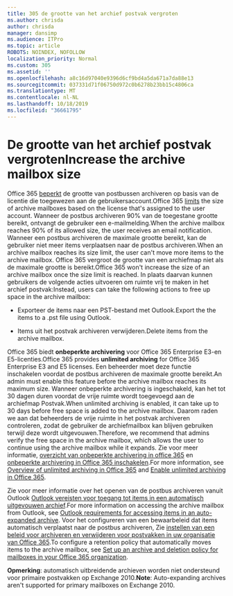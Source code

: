 ```yaml
---
title: 305 de grootte van het archief postvak vergroten
ms.author: chrisda
author: chrisda
manager: dansimp
ms.audience: ITPro
ms.topic: article
ROBOTS: NOINDEX, NOFOLLOW
localization_priority: Normal
ms.custom: 305
ms.assetid: ''
ms.openlocfilehash: a8c16d97040e9396d6cf9bd4a5da671a7da88e13
ms.sourcegitcommit: 037331d71f06750d972c0b6278b23bb15c4806ca
ms.translationtype: MT
ms.contentlocale: nl-NL
ms.lasthandoff: 10/18/2019
ms.locfileid: "36661795"
---
```

# <a name="increase-the-archive-mailbox-size"></a><span data-ttu-id="1bd17-102">De grootte van het archief postvak vergroten</span><span class="sxs-lookup"><span data-stu-id="1bd17-102">Increase the archive mailbox size</span></span>

<span data-ttu-id="1bd17-103">Office 365 [beperkt](https://docs.microsoft.com/office365/servicedescriptions/exchange-online-service-description/exchange-online-limits#mailbox-storage-limits) de grootte van postbussen archiveren op basis van de licentie die toegewezen aan de gebruikersaccount.</span><span class="sxs-lookup"><span data-stu-id="1bd17-103">Office 365 [limits](https://docs.microsoft.com/office365/servicedescriptions/exchange-online-service-description/exchange-online-limits#mailbox-storage-limits) the size of archive mailboxes based on the license that's assigned to the user account.</span></span> <span data-ttu-id="1bd17-104">Wanneer de postbus archiveren 90% van de toegestane grootte bereikt, ontvangt de gebruiker een e-mailmelding.</span><span class="sxs-lookup"><span data-stu-id="1bd17-104">When the archive mailbox reaches 90% of its allowed size, the user receives an email notification.</span></span> <span data-ttu-id="1bd17-105">Wanneer een postbus archiveren de maximale grootte bereikt, kan de gebruiker niet meer items verplaatsen naar de postbus archiveren.</span><span class="sxs-lookup"><span data-stu-id="1bd17-105">When an archive mailbox reaches its size limit, the user can't move more items to the archive mailbox.</span></span> <span data-ttu-id="1bd17-106">Office 365 vergroot de grootte van een archiefmap niet als de maximale grootte is bereikt.</span><span class="sxs-lookup"><span data-stu-id="1bd17-106">Office 365 won't increase the size of an archive mailbox once the size limit is reached.</span></span> <span data-ttu-id="1bd17-107">In plaats daarvan kunnen gebruikers de volgende acties uitvoeren om ruimte vrij te maken in het archief postvak:</span><span class="sxs-lookup"><span data-stu-id="1bd17-107">Instead, users can take the following actions to free up space in the archive mailbox:</span></span>

- <span data-ttu-id="1bd17-108">Exporteer de items naar een PST-bestand met Outlook.</span><span class="sxs-lookup"><span data-stu-id="1bd17-108">Export the the items to a .pst file using Outlook.</span></span>

- <span data-ttu-id="1bd17-109">Items uit het postvak archiveren verwijderen.</span><span class="sxs-lookup"><span data-stu-id="1bd17-109">Delete items from the archive mailbox.</span></span>

<span data-ttu-id="1bd17-110">Office 365 biedt **onbeperkte archivering** voor Office 365 Enterprise E3-en E5-licenties.</span><span class="sxs-lookup"><span data-stu-id="1bd17-110">Office 365 provides **unlimited archiving** for Office 365 Enterprise E3 and E5 licenses.</span></span> <span data-ttu-id="1bd17-111">Een beheerder moet deze functie inschakelen voordat de postbus archiveren de maximale grootte bereikt.</span><span class="sxs-lookup"><span data-stu-id="1bd17-111">An admin must enable this feature before the archive mailbox reaches its maximum size.</span></span> <span data-ttu-id="1bd17-112">Wanneer onbeperkte archivering is ingeschakeld, kan het tot 30 dagen duren voordat de vrije ruimte wordt toegevoegd aan de archiefmap Postvak.</span><span class="sxs-lookup"><span data-stu-id="1bd17-112">When unlimited archiving is enabled, it can take up to 30 days before free space is added to the archive mailbox.</span></span> <span data-ttu-id="1bd17-113">Daarom raden we aan dat beheerders de vrije ruimte in het postvak archiveren controleren, zodat de gebruiker de archiefmailbox kan blijven gebruiken terwijl deze wordt uitgevouwen.</span><span class="sxs-lookup"><span data-stu-id="1bd17-113">Therefore, we recommend that admins verify the free space in the archive mailbox, which allows the user to continue using the archive mailbox while it expands.</span></span> <span data-ttu-id="1bd17-114">Zie voor meer informatie, [overzicht van onbeperkte archivering in office 365](https://docs.microsoft.com/office365/securitycompliance/unlimited-archiving) en [onbeperkte archivering in Office 365 inschakelen](https://docs.microsoft.com/office365/securitycompliance/enable-unlimited-archiving).</span><span class="sxs-lookup"><span data-stu-id="1bd17-114">For more information, see [Overview of unlimited archiving in Office 365](https://docs.microsoft.com/office365/securitycompliance/unlimited-archiving) and [Enable unlimited archiving in Office 365](https://docs.microsoft.com/office365/securitycompliance/enable-unlimited-archiving).</span></span>

<span data-ttu-id="1bd17-115">Zie voor meer informatie over het openen van de postbus archiveren vanuit Outlook [Outlook vereisten voor toegang tot items in een automatisch uitgevouwen archief](https://docs.microsoft.com/office365/securitycompliance/unlimited-archiving#outlook-requirements-for-accessing-items-in-an-auto-expanded-archive).</span><span class="sxs-lookup"><span data-stu-id="1bd17-115">For more information on accessing the archive mailbox from Outlook, see [Outlook requirements for accessing items in an auto-expanded archive](https://docs.microsoft.com/office365/securitycompliance/unlimited-archiving#outlook-requirements-for-accessing-items-in-an-auto-expanded-archive).</span></span> <span data-ttu-id="1bd17-116">Voor het configureren van een bewaarbeleid dat items automatisch verplaatst naar de postbus archiveren, Zie [instellen van een beleid voor archiveren en verwijderen voor postvakken in uw organisatie van Office 365](https://docs.microsoft.com/office365/securitycompliance/set-up-an-archive-and-deletion-policy-for-mailboxes).</span><span class="sxs-lookup"><span data-stu-id="1bd17-116">To configure a retention policy that automatically moves items to the archive mailbox, see [Set up an archive and deletion policy for mailboxes in your Office 365 organization](https://docs.microsoft.com/office365/securitycompliance/set-up-an-archive-and-deletion-policy-for-mailboxes).</span></span>

<span data-ttu-id="1bd17-117">**Opmerking**: automatisch uitbreidende archieven worden niet ondersteund voor primaire postvakken op Exchange 2010.</span><span class="sxs-lookup"><span data-stu-id="1bd17-117">**Note**: Auto-expanding archives aren't supported for primary mailboxes on Exchange 2010.</span></span>
